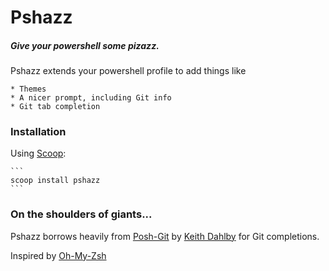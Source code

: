 # Pshazz
##### Give your powershell some pizazz.

Pshazz extends your powershell profile to add things like

    * Themes
    * A nicer prompt, including Git info
    * Git tab completion

### Installation
Using [Scoop](http://scoop.sh):
    
    ```
    scoop install pshazz
    ```

### On the shoulders of giants...
Pshazz borrows heavily from [Posh-Git](https://github.com/dahlbyk/posh-git) by [Keith Dahlby](http://lostechies.com/keithdahlby/) for Git completions.

Inspired by [Oh-My-Zsh](https://github.com/robbyrussell/oh-my-zsh)